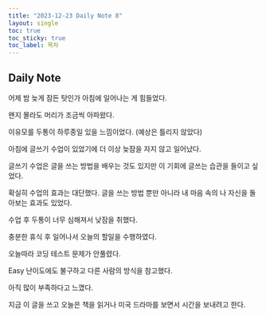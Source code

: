 ```yaml
---
title: "2023-12-23 Daily Note 8"
layout: single
toc: true
toc_sticky: true
toc_label: 목차
---
```


## Daily Note

어제 밤 늦게 잠든 탓인가 아침에 일어나는 게 힘들었다.

왠지 몰라도 머리가 조금씩 아파왔다.

이유모를 두통이 하루종일 있을 느낌이었다. (예상은 틀리지 않았다)

아침에 글쓰기 수업이 있었기에 더 이상 늦잠을 자지 않고 일어났다.

글쓰기 수업은 글을 쓰는 방법을 배우는 것도 있지만 이 기회에 글쓰는 습관을 들이고 싶었다.

확실히 수업의 효과는 대단했다. 글을 쓰는 방법 뿐만 아니라 내 마음 속의 나 자신을 돌아보는 효과도 있었다.

수업 후 두통이 너무 심해져서 낮잠을 취했다.

충분한 휴식 후 일어나서 오늘의 할일을 수행하였다.

오늘따라 코딩 테스트 문제가 안풀렸다.

Easy 난이도에도 불구하고 다른 사람의 방식을 참고했다.

아직 많이 부족하다고 느꼈다.

지금 이 글을 쓰고 오늘은 책을 읽거나 미국 드라마를 보면서 시간을 보내려고 한다. 


